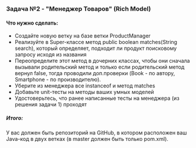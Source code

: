 ### Задача №2 - "Менеджер Товаров" (Rich Model)
#### Что нужно сделать:

* Создайте новую ветку на базе ветки ProductManager
* Реализуйте в Super-классе метод public boolean matches(String search), который определяет, подходит ли продукт поисковому запросу исходя из названия
* Переопределите этот метод в дочерних классах, чтобы они сначала вызывали родительский метод и только если родительский метод вернул false, тогда проводили доп.проверки (Book - по автору, Smartphone - по производителю).
* Уберите из менеджера все instanceof и метод matches
* Добавьте unit-тесты на методы ваших умных моделей
* Удостоверьтесь, что ранее написанные тесты на менеджера (из решения задачи 1) проходят

##### Итого: 
У вас должен быть репозиторий на GitHub, в котором расположен ваш Java-код в двух ветках (в master должен быть только pom.xml).
